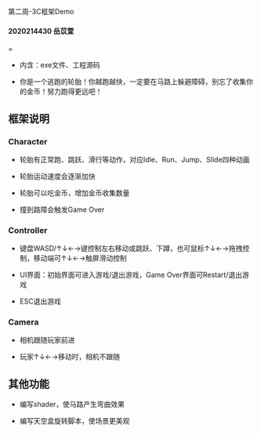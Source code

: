 第二周-3C框架Demo

#### 2020214430 岳苡萱

=
* 内含：exe文件、工程源码

* 你是一个逃跑的轮胎！你越跑越快，一定要在马路上躲避障碍，别忘了收集你的金币！努力跑得更远吧！

## 框架说明

### Character

* 轮胎有正常跑、跳跃、滑行等动作，对应Idle、Run、Jump、Slide四种动画

* 轮胎运动速度会逐渐加快

* 轮胎可以吃金币，增加金币收集数量

* 撞到路障会触发Game Over

### Controller

* 键盘WASD/↑↓←→键控制左右移动或跳跃、下蹲，也可鼠标↑↓←→拖拽控制，移动端可↑↓←→触屏滑动控制

* UI界面：初始界面可进入游戏/退出游戏，Game Over界面可Restart/退出游戏

* ESC退出游戏

### Camera
* 相机跟随玩家前进

* 玩家↑↓←→移动时，相机不跟随

## 其他功能

* 编写shader，使马路产生弯曲效果

* 编写天空盒旋转脚本，使场景更美观
